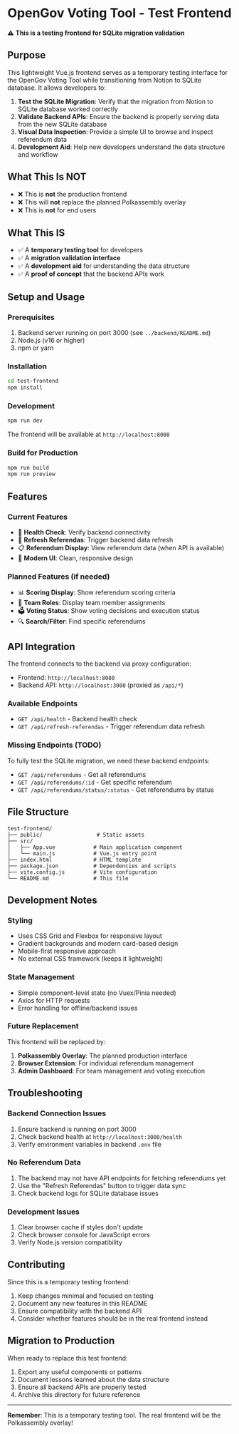 # OpenGov Voting Tool - Test Frontend

⚠️ **This is a testing frontend for SQLite migration validation**

## Purpose

This lightweight Vue.js frontend serves as a temporary testing interface for the OpenGov Voting Tool while transitioning from Notion to SQLite database. It allows developers to:

1. **Test the SQLite Migration**: Verify that the migration from Notion to SQLite database worked correctly
2. **Validate Backend APIs**: Ensure the backend is properly serving data from the new SQLite database
3. **Visual Data Inspection**: Provide a simple UI to browse and inspect referendum data
4. **Development Aid**: Help new developers understand the data structure and workflow

## What This Is NOT

- ❌ This is **not** the production frontend
- ❌ This will **not** replace the planned Polkassembly overlay
- ❌ This is **not** for end users

## What This IS

- ✅ A **temporary testing tool** for developers
- ✅ A **migration validation interface**
- ✅ A **development aid** for understanding the data structure
- ✅ A **proof of concept** that the backend APIs work

## Setup and Usage

### Prerequisites

1. Backend server running on port 3000 (see `../backend/README.md`)
2. Node.js (v16 or higher)
3. npm or yarn

### Installation

```bash
cd test-frontend
npm install
```

### Development

```bash
npm run dev
```

The frontend will be available at `http://localhost:8080`

### Build for Production

```bash
npm run build
npm run preview
```

## Features

### Current Features

- 🏥 **Health Check**: Verify backend connectivity
- 🔄 **Refresh Referendas**: Trigger backend data refresh
- 📋 **Referendum Display**: View referendum data (when API is available)
- 🎨 **Modern UI**: Clean, responsive design

### Planned Features (if needed)

- 📊 **Scoring Display**: Show referendum scoring criteria
- 👥 **Team Roles**: Display team member assignments
- 🗳️ **Voting Status**: Show voting decisions and execution status
- 🔍 **Search/Filter**: Find specific referendums

## API Integration

The frontend connects to the backend via proxy configuration:

- Frontend: `http://localhost:8080`
- Backend API: `http://localhost:3000` (proxied as `/api/*`)

### Available Endpoints

- `GET /api/health` - Backend health check
- `GET /api/refresh-referendas` - Trigger referendum data refresh

### Missing Endpoints (TODO)

To fully test the SQLite migration, we need these backend endpoints:

- `GET /api/referendums` - Get all referendums
- `GET /api/referendums/:id` - Get specific referendum
- `GET /api/referendums/status/:status` - Get referendums by status

## File Structure

```
test-frontend/
├── public/                 # Static assets
├── src/
│   ├── App.vue            # Main application component
│   └── main.js            # Vue.js entry point
├── index.html             # HTML template
├── package.json           # Dependencies and scripts
├── vite.config.js         # Vite configuration
└── README.md              # This file
```

## Development Notes

### Styling

- Uses CSS Grid and Flexbox for responsive layout
- Gradient backgrounds and modern card-based design
- Mobile-first responsive approach
- No external CSS framework (keeps it lightweight)

### State Management

- Simple component-level state (no Vuex/Pinia needed)
- Axios for HTTP requests
- Error handling for offline/backend issues

### Future Replacement

This frontend will be replaced by:
1. **Polkassembly Overlay**: The planned production interface
2. **Browser Extension**: For individual referendum management
3. **Admin Dashboard**: For team management and voting execution

## Troubleshooting

### Backend Connection Issues

1. Ensure backend is running on port 3000
2. Check backend health at `http://localhost:3000/health`
3. Verify environment variables in backend `.env` file

### No Referendum Data

1. The backend may not have API endpoints for fetching referendums yet
2. Use the "Refresh Referendas" button to trigger data sync
3. Check backend logs for SQLite database issues

### Development Issues

1. Clear browser cache if styles don't update
2. Check browser console for JavaScript errors
3. Verify Node.js version compatibility

## Contributing

Since this is a temporary testing frontend:

1. Keep changes minimal and focused on testing
2. Document any new features in this README
3. Ensure compatibility with the backend API
4. Consider whether features should be in the real frontend instead

## Migration to Production

When ready to replace this test frontend:

1. Export any useful components or patterns
2. Document lessons learned about the data structure
3. Ensure all backend APIs are properly tested
4. Archive this directory for future reference

---

**Remember**: This is a temporary testing tool. The real frontend will be the Polkassembly overlay! 